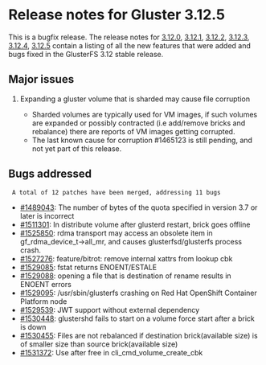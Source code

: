 # Release notes for Gluster 3.12.5

This is a bugfix release. The release notes for [3.12.0](3.12.0.md), [3.12.1](3.12.1.md),
[3.12.2](3.12.2.md), [3.12.3](3.12.3.md), [3.12.4](3.12.4.md), [3.12.5](3.12.5.md) contain a listing of all the new features that were added and bugs fixed in the GlusterFS 3.12 stable release.

## Major issues

1.  Expanding a gluster volume that is sharded may cause file corruption

    - Sharded volumes are typically used for VM images, if such volumes are
      expanded or possibly contracted (i.e add/remove bricks and rebalance) there
      are reports of VM images getting corrupted.
    - The last known cause for corruption #1465123 is still pending, and not yet
      part of this release.

## Bugs addressed

     A total of 12 patches have been merged, addressing 11 bugs

- [#1489043](https://bugzilla.redhat.com/1489043): The number of bytes of the quota specified in version 3.7 or later is incorrect
- [#1511301](https://bugzilla.redhat.com/1511301): In distribute volume after glusterd restart, brick goes offline
- [#1525850](https://bugzilla.redhat.com/1525850): rdma transport may access an obsolete item in gf_rdma_device_t->all_mr, and causes glusterfsd/glusterfs process crash.
- [#1527276](https://bugzilla.redhat.com/1527276): feature/bitrot: remove internal xattrs from lookup cbk
- [#1529085](https://bugzilla.redhat.com/1529085): fstat returns ENOENT/ESTALE
- [#1529088](https://bugzilla.redhat.com/1529088): opening a file that is destination of rename results in ENOENT errors
- [#1529095](https://bugzilla.redhat.com/1529095): /usr/sbin/glusterfs crashing on Red Hat OpenShift Container Platform node
- [#1529539](https://bugzilla.redhat.com/1529539): JWT support without external dependency
- [#1530448](https://bugzilla.redhat.com/1530448): glustershd fails to start on a volume force start after a brick is down
- [#1530455](https://bugzilla.redhat.com/1530455): Files are not rebalanced if destination brick(available size) is of smaller size than source brick(available size)
- [#1531372](https://bugzilla.redhat.com/1531372): Use after free in cli_cmd_volume_create_cbk
